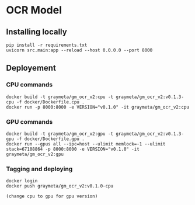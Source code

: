 # OCR Model

## Installing locally

```
pip install -r requirements.txt
uvicorn src.main:app --reload --host 0.0.0.0 --port 8000
```

## Deployement

### CPU commands

```
docker build -t graymeta/gm_ocr_v2:cpu -t graymeta/gm_ocr_v2:v0.1.3-cpu -f docker/Dockerfile.cpu .
docker run -p 8000:8000 -e VERSION="v0.1.0" -it graymeta/gm_ocr_v2:cpu
```

### GPU commands

```
docker build -t graymeta/gm_ocr_v2:gpu -t graymeta/gm_ocr_v2:v0.1.3-gpu -f docker/Dockerfile.gpu .
docker run --gpus all --ipc=host --ulimit memlock=-1 --ulimit stack=67108864 -p 8000:8000 -e VERSION="v0.1.0" -it graymeta/gm_ocr_v2:gpu
```

### Tagging and deploying

```
docker login
docker push graymeta/gm_ocr_v2:v0.1.0-cpu

(change cpu to gpu for gpu version)
```
